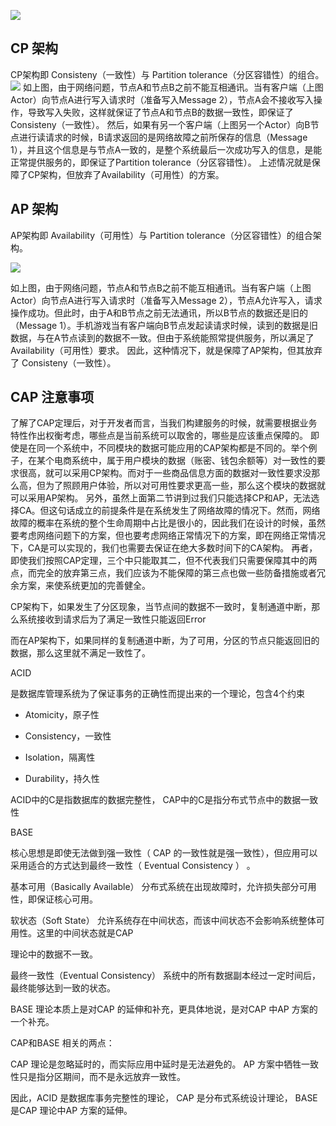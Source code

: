 ![](https://img-blog.csdnimg.cn/img_convert/de1847339ed98b5081e2ef1bd1b5cd4b.png)

## **CP 架构**
CP架构即 Consisteny（一致性）与 Partition tolerance（分区容错性）的组合。
![](https://img-blog.csdnimg.cn/img_convert/d3e4971e142aaac388aa584b24b702a5.png)
如上图，由于网络问题，节点A和节点B之前不能互相通讯。当有客户端（上图Actor）向节点A进行写入请求时（准备写入Message 2），节点A会不接收写入操作，导致写入失败，这样就保证了节点A和节点B的数据一致性，即保证了Consisteny（一致性）。
然后，如果有另一个客户端（上图另一个Actor）向B节点进行读请求的时候，B请求返回的是网络故障之前所保存的信息（Message 1），并且这个信息是与节点A一致的，是整个系统最后一次成功写入的信息，是能正常提供服务的，即保证了Partition tolerance（分区容错性）。
上述情况就是保障了CP架构，但放弃了Availability（可用性）的方案。

## **AP 架构**
AP架构即 Availability（可用性）与 Partition tolerance（分区容错性）的组合架构。

![](https://img-blog.csdnimg.cn/img_convert/140a3dba638507db149b7c0980b328dd.png)

如上图，由于网络问题，节点A和节点B之前不能互相通讯。当有客户端（上图Actor）向节点A进行写入请求时（准备写入Message 2），节点A允许写入，请求操作成功。但此时，由于A和B节点之前无法通讯，所以B节点的数据还是旧的（Message 1）。手机游戏当有客户端向B节点发起读请求时候，读到的数据是旧数据，与在A节点读到的数据不一致。但由于系统能照常提供服务，所以满足了Availability（可用性）要求。
因此，这种情况下，就是保障了AP架构，但其放弃了 Consisteny（一致性）。

## **CAP 注意事项**

了解了CAP定理后，对于开发者而言，当我们构建服务的时候，就需要根据业务特性作出权衡考虑，哪些点是当前系统可以取舍的，哪些是应该重点保障的。
即使是在同一个系统中，不同模块的数据可能应用的CAP架构都是不同的。举个例子，在某个电商系统中，属于用户模块的数据（账密、钱包余额等）对一致性的要求很高，就可以采用CP架构。而对于一些商品信息方面的数据对一致性要求没那么高，但为了照顾用户体验，所以对可用性要求更高一些，那么这个模块的数据就可以采用AP架构。
另外，虽然上面第二节讲到过我们只能选择CP和AP，无法选择CA。但这句话成立的前提条件是在系统发生了网络故障的情况下。然而，网络故障的概率在系统的整个生命周期中占比是很小的，因此我们在设计的时候，虽然要考虑网络问题下的方案，但也要考虑网络正常情况下的方案，即在网络正常情况下，CA是可以实现的，我们也需要去保证在绝大多数时间下的CA架构。
再者，即使我们按照CAP定理，三个中只能取其二，但不代表我们只需要保障其中的两点，而完全的放弃第三点，我们应该为不能保障的第三点也做一些防备措施或者冗余方案，来使系统更加的完善健全。



CP架构下，如果发生了分区现象，当节点间的数据不一致时，复制通道中断，那么系统接收到请求后为了满足一致性只能返回Error

而在AP架构下，如果同样的复制通道中断，为了可用，分区的节点只能返回旧的数据，那么这里就不满足一致性了。


ACID

是数据库管理系统为了保证事务的正确性而提出来的一个理论，包含4个约束

- Atomicity，原子性

- Consistency，一致性

- Isolation，隔离性

- Durability，持久性

ACID中的C是指数据库的数据完整性， CAP中的C是指分布式节点中的数据一致性




BASE

核心思想是即使无法做到强一致性（ CAP 的一致性就是强一致性），但应用可以采用适合的方式达到最终一致性（ Eventual Consistency ） 。

基本可用（Basically Available）
分布式系统在出现故障时，允许损失部分可用性，即保证核心可用。

软状态（Soft State）
允许系统存在中间状态，而该中间状态不会影响系统整体可用性。这里的中间状态就是CAP

理论中的数据不一致。

最终一致性（Eventual Consistency）
系统中的所有数据副本经过一定时间后，最终能够达到一致的状态。



BASE 理论本质上是对CAP 的延伸和补充，更具体地说，是对CAP 中AP 方案的一个补充。

CAP和BASE 相关的两点：

CAP 理论是忽略延时的，而实际应用中延时是无法避免的。
AP 方案中牺牲一致性只是指分区期间，而不是永远放弃一致性。


因此，ACID 是数据库事务完整性的理论， CAP 是分布式系统设计理论， BASE是CAP 理论中AP 方案的延伸。
